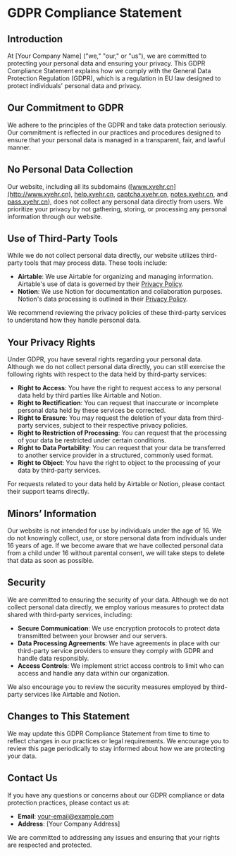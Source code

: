 # GDPR Compliance Statement

## Introduction

At [Your Company Name] ("we," "our," or "us"), we are committed to protecting your personal data and ensuring your privacy. This GDPR Compliance Statement explains how we comply with the General Data Protection Regulation (GDPR), which is a regulation in EU law designed to protect individuals' personal data and privacy.

## Our Commitment to GDPR

We adhere to the principles of the GDPR and take data protection seriously. Our commitment is reflected in our practices and procedures designed to ensure that your personal data is managed in a transparent, fair, and lawful manner. 

## No Personal Data Collection

Our website, including all its subdomains ([www.xyehr.cn](http://www.xyehr.cn), [help.xyehr.cn](http://help.xyehr.cn), [captcha.xyehr.cn](http://captcha.xyehr.cn), [notes.xyehr.cn](http://notes.xyehr.cn), and [pass.xyehr.cn](http://pass.xyehr.cn)), does not collect any personal data directly from users. We prioritize your privacy by not gathering, storing, or processing any personal information through our website.

## Use of Third-Party Tools

While we do not collect personal data directly, our website utilizes third-party tools that may process data. These tools include:

- **Airtable**: We use Airtable for organizing and managing information. Airtable's use of data is governed by their [Privacy Policy](https://airtable.com/privacy).
- **Notion**: We use Notion for documentation and collaboration purposes. Notion's data processing is outlined in their [Privacy Policy](https://www.notion.so/Notion-Privacy-Policy-016bf8dd70ee485d8a1e9a8e4d1e5962).

We recommend reviewing the privacy policies of these third-party services to understand how they handle personal data.

## Your Privacy Rights

Under GDPR, you have several rights regarding your personal data. Although we do not collect personal data directly, you can still exercise the following rights with respect to the data held by third-party services:

- **Right to Access**: You have the right to request access to any personal data held by third parties like Airtable and Notion.
- **Right to Rectification**: You can request that inaccurate or incomplete personal data held by these services be corrected.
- **Right to Erasure**: You may request the deletion of your data from third-party services, subject to their respective privacy policies.
- **Right to Restriction of Processing**: You can request that the processing of your data be restricted under certain conditions.
- **Right to Data Portability**: You can request that your data be transferred to another service provider in a structured, commonly used format.
- **Right to Object**: You have the right to object to the processing of your data by third-party services.

For requests related to your data held by Airtable or Notion, please contact their support teams directly.

## Minors’ Information

Our website is not intended for use by individuals under the age of 16. We do not knowingly collect, use, or store personal data from individuals under 16 years of age. If we become aware that we have collected personal data from a child under 16 without parental consent, we will take steps to delete that data as soon as possible.

## Security

We are committed to ensuring the security of your data. Although we do not collect personal data directly, we employ various measures to protect data shared with third-party services, including:

- **Secure Communication**: We use encryption protocols to protect data transmitted between your browser and our servers.
- **Data Processing Agreements**: We have agreements in place with our third-party service providers to ensure they comply with GDPR and handle data responsibly.
- **Access Controls**: We implement strict access controls to limit who can access and handle any data within our organization.

We also encourage you to review the security measures employed by third-party services like Airtable and Notion.

## Changes to This Statement

We may update this GDPR Compliance Statement from time to time to reflect changes in our practices or legal requirements. We encourage you to review this page periodically to stay informed about how we are protecting your data.

## Contact Us

If you have any questions or concerns about our GDPR compliance or data protection practices, please contact us at:

- **Email**: [your-email@example.com](mailto:your-email@example.com)
- **Address**: [Your Company Address]

We are committed to addressing any issues and ensuring that your rights are respected and protected.
